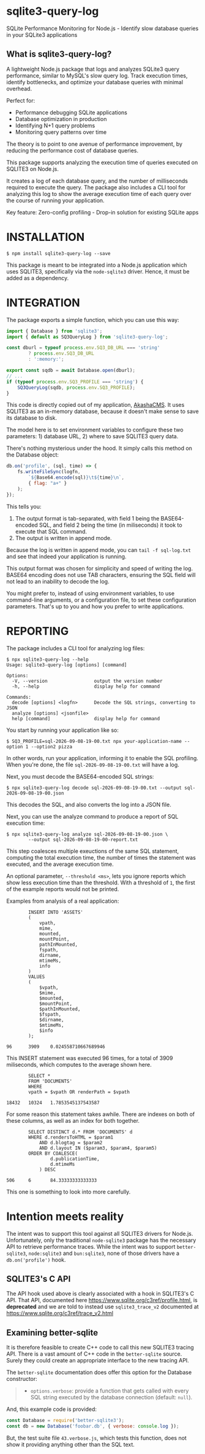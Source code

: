 # sqlite3-query-log

SQLite Performance Monitoring for Node.js - Identify slow database queries in your SQLite3 applications

## What is sqlite3-query-log?

A lightweight Node.js package that logs and analyzes SQLite3 query performance, similar
to MySQL's slow query log. Track execution times, identify bottlenecks, and optimize your
database queries with minimal overhead.

Perfect for:

* Performance debugging SQLite applications
* Database optimization in production
* Identifying N+1 query problems
* Monitoring query patterns over time

The theory is to point to one avenue of performance improvement, by reducing the performance cost of database queries.

This package supports analyzing the execution time of queries executed on SQLITE3 on Node.js.

It creates a log of each database query, and the number of milliseconds required to execute the query.  The package also includes a CLI tool for analyzing this log to show the average execution time of each query over the course of running your application.

Key feature: Zero-config profiling - Drop-in solution for existing SQLite apps

# INSTALLATION

```shell
$ npm install sqlite3-query-log --save
```

This package is meant to be integrated into a Node.js application which uses SQLITE3, specifically via the `node-sqlite3` driver.  Hence, it must be added as a dependency.

# INTEGRATION

The package exports a simple function, which you can use this way:

```js
import { Database } from 'sqlite3';
import { default as SQ3QueryLog } from 'sqlite3-query-log';

const dburl = typeof process.env.SQ3_DB_URL === 'string'
        ? process.env.SQ3_DB_URL
        : ':memory:';

export const sqdb = await Database.open(dburl);
// ...
if (typeof process.env.SQ3_PROFILE === 'string') {
    SQ3QueryLog(sqdb, process.env.SQ3_PROFILE);
}
```

This code is directly copied out of my application, [AkashaCMS](https://akashacms.com).  It uses SQLITE3 as an in-memory database, because it doesn't make sense to save its database to disk.

The model here is to set environment variables to configure these two parameters: 1) database URL, 2) where to save SQLITE3 query data.

There's nothing mysterious under the hood.  It simply calls this method on the Database object:

```js
db.on('profile', (sql, time) => {
    fs.writeFileSync(logfn,
        `${Base64.encode(sql)}\t${time}\n`,
        { flag: "a+" }
    );
});
```

This tells you:

1. The output format is tab-separated, with field 1 being the BASE64-encoded SQL, and field 2 being the time (in miliseconds) it took to execute that SQL command.
2. The output is written in append mode.

Because the log is written in append mode, you can `tail -f sql-log.txt` and see that indeed your application is running.

This output format was chosen for simplicity and speed of writing the log.  BASE64 encoding does not use TAB characters, ensuring the SQL field will not lead to an inability to decode the log.

You might prefer to, instead of using environment variables, to use command-line arguments, or a configuration file, to set these configuration parameters.  That's up to you and how you prefer to write applications.

# REPORTING

The package includes a CLI tool for analyzing log files:

```shell
$ npx sqlite3-query-log --help
Usage: sqlite3-query-log [options] [command]

Options:
  -V, --version                 output the version number
  -h, --help                    display help for command

Commands:
  decode [options] <logfn>      Decode the SQL strings, converting to JSON
  analyze [options] <jsonfile>
  help [command]                display help for command
```

You start by running your application like so:

```shell
$ SQ3_PROFILE=sql-2026-09-08-19-00.txt npx your-application-name --option 1 --option2 pizza
```

In other words, run your application, informing it to enable the SQL profiling.  When you're done, the file `sql-2026-09-08-19-00.txt` will have a log.

Next, you must decode the BASE64-encoded SQL strings:

```shell
$ npx sqlite3-query-log decode sql-2026-09-08-19-00.txt --output sql-2026-09-08-19-00.json
```

This decodes the SQL, and also converts the log into a JSON file.

Next, you can use the analyze command to produce a report of SQL execution time:

```shell
$ npx sqlite3-query-log analyze sql-2026-09-08-19-00.json \
        --output sql-2026-09-08-19-00-report.txt
```

This step coalesces multiple exeuctions of the same SQL statement, computing the total execution time, the number of times the statement was executed, and the average execution time.

An optional parameter, `--threshold <ms>`, lets you ignore reports which show less execution time than the threshold.  With a threshold of `1`, the first of the example reports would not be printed.

Examples from analysis of a real application:

```
        INSERT INTO 'ASSETS'
        (
            vpath,
            mime,
            mounted,
            mountPoint,
            pathInMounted,
            fspath,
            dirname,
            mtimeMs,
            info
        )
        VALUES
        (
            $vpath,
            $mime,
            $mounted,
            $mountPoint,
            $pathInMounted,
            $fspath,
            $dirname,
            $mtimeMs,
            $info
        );
        
96      3909    0.024558710667689946
```

This INSERT statement was executed 96 times, for a total of 3909 miliseconds, which computes to the average shown here.

```
        SELECT *
        FROM 'DOCUMENTS'
        WHERE 
        vpath = $vpath OR renderPath = $vpath
        
18432   10324   1.7853545137543587
```

For some reason this statement takes awhile.  There are indexes on both of these columns, as well as an index for both together.

```
        SELECT DISTINCT d.* FROM 'DOCUMENTS' d
        WHERE d.rendersToHTML = $param1
            AND d.blogtag = $param2
            AND d.layout IN ($param3, $param4, $param5)
        ORDER BY COALESCE(
                d.publicationTime,
                d.mtimeMs
            ) DESC

506     6       84.33333333333333
```

This one is something to look into more carefully.

# Intention meets reality

The intent was to support this tool against all SQLITE3 drivers for Node.js.  Unfortunately, only the traditional `node-sqlite3` package has the necessary API to retrieve performance traces.  While the intent was to support `better-sqlite3`, `node:sqlite3` and `bun:sqlite3`, none of those drivers have a `db.on('profile')` hook.

## SQLITE3's C API

The API hook used above is clearly associated with a hook in SQLITE3's C API.  That API, documented here https://www.sqlite.org/c3ref/profile.html, is **deprecated** and we are told to instead use `sqlite3_trace_v2` documented at https://www.sqlite.org/c3ref/trace_v2.html

## Examining better-sqlite

It is therefore feasible to create C++ code to call this new SQLITE3 tracing API.  There is a vast amount of C++ code in the `better-sqlite` source.  Surely they could create an appropriate interface to the new tracing API.

The `better-sqlite` documentation does offer this option for the Database constructor:

> * `options.verbose`: provide a function that gets called with every SQL string executed by the database connection (default: `null`).

And, this example code is provided:

```js
const Database = require('better-sqlite3');
const db = new Database('foobar.db', { verbose: console.log });
```

But, the test suite file `43.verbose.js`, which tests this function, does not show it providing anything other than the SQL text.
